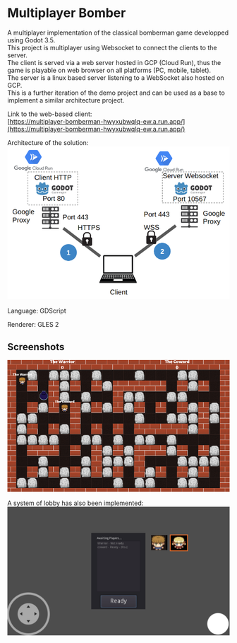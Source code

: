 # Multiplayer Bomber

A multiplayer implementation of the classical bomberman game developped using Godot 3.5.  
This project is multiplayer using Websocket to connect the clients to the server.   
The client is served via a web server hosted in GCP (Cloud Run), thus the game is playable on web browser on all platforms (PC, mobile, tablet).  
The server is a linux based server listening to a WebSocket also hosted on GCP.  
This is a further iteration of the demo project and can be used as a base to implement a similar architecture project.

Link to the web-based client:  
[https://multiplayer-bomberman-hwyxubwqlq-ew.a.run.app/](https://multiplayer-bomberman-hwyxubwqlq-ew.a.run.app/)

Architecture of the solution: 
![Architecture](screenshots/architecture.png)


Language: GDScript

Renderer: GLES 2




## Screenshots

![Screenshot](screenshots/bomber.png)

A system of lobby has also been implemented: 
![Screenshot2](screenshots/lobby.png)

